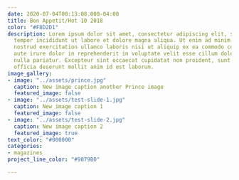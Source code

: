 ```yaml
---
date: 2020-07-04T00:13:08.000-04:00
title: Bon Appetit/Hot 10 2018
color: "#F8D2D1"
description: Lorem ipsum dolor sit amet, consectetur adipiscing elit, sed do eiusmod
  tempor incididunt ut labore et dolore magna aliqua. Ut enim ad minim veniam, quis
  nostrud exercitation ullamco laboris nisi ut aliquip ex ea commodo consequat. Duis
  aute irure dolor in reprehenderit in voluptate velit esse cillum dolore eu fugiat
  nulla pariatur. Excepteur sint occaecat cupidatat non proident, sunt in culpa qui
  officia deserunt mollit anim id est laborum.
image_gallery:
- image: "../assets/prince.jpg"
  caption: New image caption another Prince image
  featured_image: false
- image: "../assets/test-slide-1.jpg"
  caption: New image caption 1
  featured_image: false
- image: "../assets/test-slide-2.jpg"
  caption: New image caption 2
  featured_image: true
text_color: "#000000"
categories:
- magazines
project_line_color: "#9879B0"

---
```

